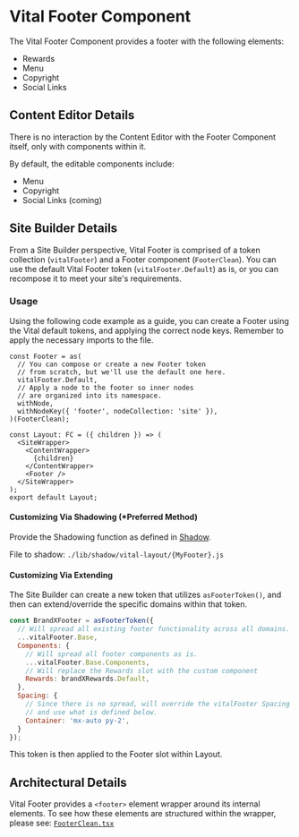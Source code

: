 # Vital Footer Component

The Vital Footer Component provides a footer with the following elements:

- Rewards
- Menu
- Copyright
- Social Links

## Content Editor Details

There is no interaction by the Content Editor with the Footer Component itself, only with components
within it.

By default, the editable components include:

- Menu
- Copyright
- Social Links (coming)

## Site Builder Details

From a Site Builder perspective, Vital Footer is comprised of a token collection (`vitalFooter`) and
a Footer component (`FooterClean`). You can use the default Vital Footer token
(`vitalFooter.Default`) as is, or you can recompose it to meet your site's requirements.

### Usage

Using the following code example as a guide, you can create a Footer using the Vital default tokens,
and applying the correct node keys. Remember to apply the necessary imports to the file.

```tsx
const Footer = as(
  // You can compose or create a new Footer token
  // from scratch, but we'll use the default one here.
  vitalFooter.Default,
  // Apply a node to the footer so inner nodes
  // are organized into its namespace.
  withNode,
  withNodeKey({ 'footer', nodeCollection: 'site' }),
)(FooterClean);

const Layout: FC = ({ children }) => (
  <SiteWrapper>
    <ContentWrapper>
      {children}
    </ContentWrapper>
    <Footer />
  </SiteWrapper>
);
export default Layout;
```

#### Customizing Via Shadowing (*Preferred Method)

Provide the Shadowing function as defined in [Shadow](../Vital_Elements/Shadow).

File to shadow: `./lib/shadow/vital-layout/{MyFooter}.js`

#### Customizing Via Extending

The Site Builder can create a new token that utilizes `asFooterToken()`, and then can
extend/override the specific domains within that token.

```js
const BrandXFooter = asFooterToken({
  // Will spread all existing footer functionality across all domains.
  ...vitalFooter.Base,
  Components: {
    // Will spread all footer components as is.
    ...vitalFooter.Base.Components,
    // Will replace the Rewards slot with the custom component
    Rewards: brandXRewards.Default,
  },
  Spacing: {
    // Since there is no spread, will override the vitalFooter Spacing domain
    // and use what is defined below.
    Container: 'mx-auto py-2',
  }
});
```

This token is then applied to the Footer slot within Layout.

## Architectural Details

Vital Footer provides a `<footer>` element wrapper around its internal elements. To see how these
elements are structured within the wrapper, please see:
[`FooterClean.tsx`](https://github.com/johnsonandjohnson/Bodiless-JS/blob/main/packages/vital-layout/src/components/Footer/FooterClean.tsx ':target=_blank')
